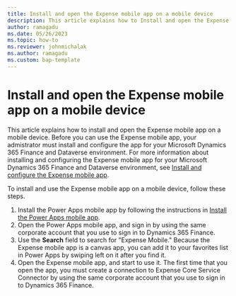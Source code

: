 ```yaml
---
title: Install and open the Expense mobile app on a mobile device 
description: This article explains how to Install and open the Expense mobile app on a mobile device.
author: ramagadu
ms.date: 05/26/2023
ms.topic: how-to
ms.reviewer: johnmichalak
ms.author: ramagadu
ms.custom: bap-template
---
```


# Install and open the Expense mobile app on a mobile device

This article explains how to install and open the Expense mobile app on a mobile device. Before you can use the Expense mobile app, your admistrator must install and configure the app for your Microsoft Dynamics 365 Finance and Dataverse environment. For more information about installing and configuring the Expense mobile app for your Microsoft Dynamics 365 Finance and Dataverse environment, see [Install and configure the Expense mobile app](new-expense-mobile-app-Install-and-configure.md).

To install and use the Expense mobile app on a mobile device, follow these steps.

1. Install the Power Apps mobile app by following the instructions in [Install the Power Apps mobile app](/power-apps/mobile/run-powerapps-on-mobile.md).
1. Open the Power Apps mobile app, and sign in by using the same corporate account that you use to sign in to Dynamics 365 Finance.
1. Use the **Search** field to search for "Expense Mobile." Because the Expense mobile app is a canvas app, you can add it to your favorites list in Power Apps by swiping left on it after you find it.
1. Open the Expense mobile app, and start to use it. The first time that you open the app, you must create a connection to Expense Core Service Connector by using the same corporate account that you use to sign in to Dynamics 365 Finance.
